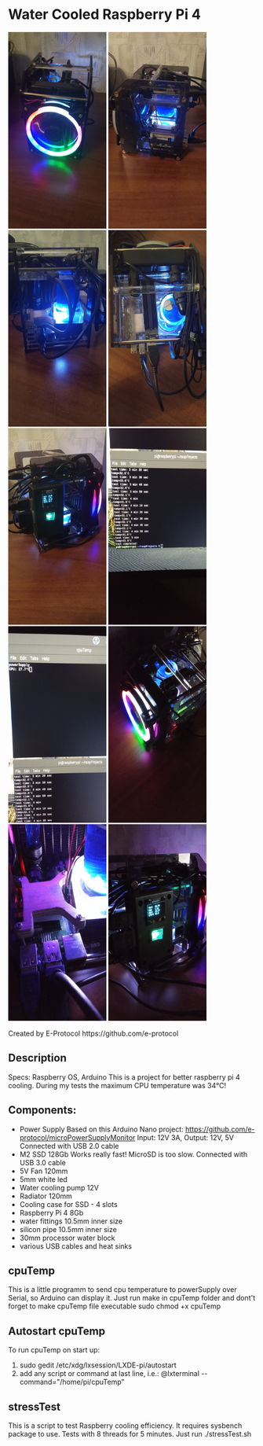 Water Cooled Raspberry Pi 4
===========================
<p float="left">
<img src = "Project Photo/img_1.jpg" width = "200" height = "400" />
<img src = "Project Photo/img_2.jpg" width = "200" height = "400" />
<img src = "Project Photo/img_3.jpg" width = "200" height = "400" />
<img src = "Project Photo/img_4.jpg" width = "200" height = "400" />
<img src = "Project Photo/img_5.jpg" width = "200" height = "400" />
<img src = "Project Photo/img_6.jpg" width = "200" height = "400" />
<img src = "Project Photo/img_7.jpg" width = "200" height = "400" />
<img src = "Project Photo/img_8.jpg" width = "200" height = "400" />
<img src = "Project Photo/img_9.jpg" width = "200" height = "400" />
<img src = "Project Photo/img_10.jpg" width = "200" height = "400" />
</p>
Created by E-Protocol
https://github.com/e-protocol

Description 
--------------
Specs: Raspberry OS, Arduino
This is a project for better raspberry pi 4 cooling. During my tests the maximum CPU 
temperature was 34℃!

Components:
--------------
- Power Supply 
Based on this Arduino Nano project:
https://github.com/e-protocol/microPowerSupplyMonitor
Input: 12V 3A, Output: 12V, 5V
Connected with USB 2.0 cable
- M2 SSD 128Gb
Works really fast! MicroSD is too slow. Connected with USB 3.0 cable
- 5V Fan 120mm
- 5mm white led
- Water cooling pump 12V
- Radiator 120mm
- Cooling case for SSD - 4 slots
- Raspberry Pi 4 8Gb
- water fittings 10.5mm inner size
- silicon pipe 10.5mm inner size
- 30mm processor water block
- various USB cables and heat sinks


cpuTemp
--------------
This is a little programm to send cpu temperature to powerSupply over Serial, so
Arduino can display it.
Just run make in cpuTemp folder and dont't forget to make cpuTemp file executable
sudo chmod +x cpuTemp


Autostart cpuTemp
--------------
To run cpuTemp on start up:
1) sudo gedit /etc/xdg/lxsession/LXDE-pi/autostart
2) add any script or command at last line, i.e.:
@lxterminal --command="/home/pi/cpuTemp"

stressTest
--------------
This is a script to test Raspberry cooling efficiency. It requires sysbench
package to use. Tests with 8 threads for 5 minutes.
Just run ./stressTest.sh
